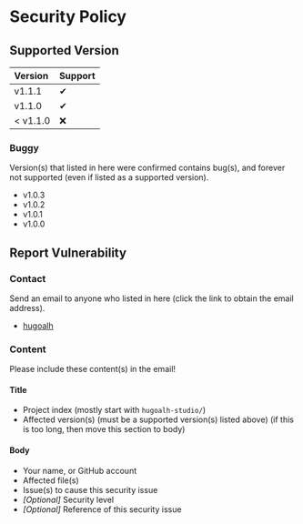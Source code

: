 # Security Policy

## Supported Version

| **Version** | **Support** |
|:----|:----|
| v1.1.1 | ✔ |
| v1.1.0 | ✔ |
| < v1.1.0 | ❌ |

### Buggy

Version(s) that listed in here were confirmed contains bug(s), and forever not supported (even if listed as a supported version).

- v1.0.3
- v1.0.2
- v1.0.1
- v1.0.0

## Report Vulnerability

### Contact

Send an email to anyone who listed in here (click the link to obtain the email address).

- [hugoalh](https://github.com/hugoalh)

### Content

Please include these content(s) in the email!

#### Title

- Project index (mostly start with `hugoalh-studio/`)
- Affected version(s) (must be a supported version(s) listed above) (if this is too long, then move this section to body)

#### Body

- Your name, or GitHub account
- Affected file(s)
- Issue(s) to cause this security issue
- *\[Optional\]* Security level
- *\[Optional\]* Reference of this security issue
